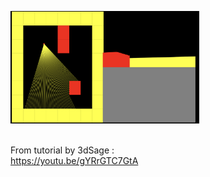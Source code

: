 
<img src="Media/DFD11E92-9FB9-48D6-918E-C4F81E863CC7.jpeg" width="60%"><br><br>


From tutorial by 3dSage :<br>
https://youtu.be/gYRrGTC7GtA
